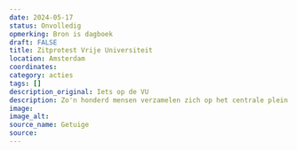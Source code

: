 ```yaml
---
date: 2024-05-17
status: Onvolledig
opmerking: Bron is dagboek
draft: FALSE
title: Zitprotest Vrije Universiteit
location: Amsterdam
coordinates: 
category: acties
tags: []
description_original: Iets op de VU
description: Zo'n honderd mensen verzamelen zich op het centrale plein van de Vrije Universiteit in Amsterdam. Onder hen zijn veel studenten en docenten. Er worden toespraken gegeven en er worden leuzen gescandeerd. 
image: 
image_alt: 
source_name: Getuige
source: 
---
```

